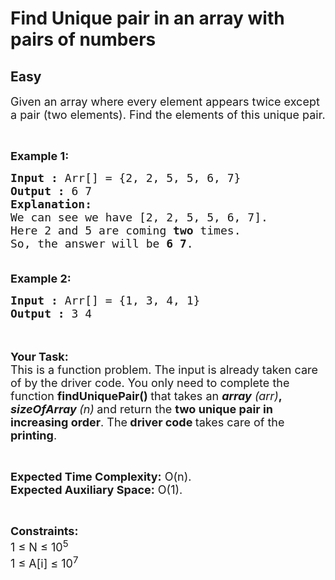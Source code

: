 # Find Unique pair in an array with pairs of numbers
## Easy
<div class="problems_problem_content__Xm_eO"><p><span style="font-size:18px">Given an array where every element appears twice except a pair (two elements). Find the elements of this unique pair.</span></p>

<p>&nbsp;</p>

<p><span style="font-size:18px"><strong>Example 1:</strong></span></p>

<pre><span style="font-size:18px"><strong>Input :</strong> Arr[] = {2, 2, 5, 5, 6, 7}
<strong>Output :</strong> 6 7
<strong>Explanation:
</strong>We can see we have [2, 2, 5, 5, 6, 7]. 
Here 2 and 5 are coming <strong>two</strong> times. 
So, the answer will be <strong>6 7</strong>.

</span></pre>

<p><span style="font-size:18px"><strong>Example 2:</strong></span></p>

<pre><span style="font-size:18px"><strong>Input :</strong> Arr[] = {1, 3, 4, 1}
<strong>Output :</strong> 3 4
</span></pre>

<p><br>
<br>
<span style="font-size:18px"><strong>Your Task:</strong><br>
This is a function problem. The input is already taken care of by the driver code. You only need to complete the function <strong>findUniquePair() </strong>that takes an&nbsp;<em><strong>array</strong> (arr)</em><strong>, <em>sizeOfArray </em></strong><em>(n)<strong>&nbsp;</strong></em>and return the <strong>two unique pair in increasing order</strong>. The<strong> driver code </strong>takes care of the <strong>printing</strong>.</span></p>

<p>&nbsp;</p>

<p><span style="font-size:18px"><strong>Expected Time Complexity:</strong>&nbsp;O(n).<br>
<strong>Expected Auxiliary Space:</strong>&nbsp;O(1).</span></p>

<p>&nbsp;</p>

<p><span style="font-size:18px"><strong>Constraints:</strong><br>
1 ≤ N ≤ 10<sup>5</sup><br>
1 ≤ A[i] ≤ 10<sup>7</sup></span></p>
</div>